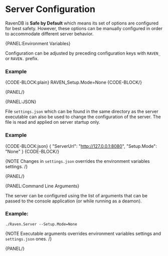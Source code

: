 # Server Configuration
RavenDB is **Safe by Default** which means its set of options are configured for best safety.  However, these options can be manually configured in order to accommodate different server behavior.

{PANEL:Environment Variables}

Configuration can be adjusted by preceding configuration keys with `RAVEN_` or `RAVEN.` prefix. 

### Example

{CODE-BLOCK:plain}
RAVEN_Setup.Mode=None
{CODE-BLOCK/}

{PANEL/}

{PANEL:JSON}

File `settings.json` which can be found in the same directory as the server executable can also be used to change the configuration of the server. The file is read and applied on server startup only.

### Example

{CODE-BLOCK:json}
{
    "ServerUrl": "http://127.0.0.1:8080",
    "Setup.Mode": "None"
}
{CODE-BLOCK/}

{NOTE Changes in `settings.json` overrides the environment variables settings. /}

{PANEL/}

{PANEL:Command Line Arguments}

The server can be configured using the list of arguments that can be passed to the console application (or while running as a deamon).

### Example:
```
./Raven.Server --Setup.Mode=None
```

{NOTE Executable arguments overrides environment variables settings and `settings.json` ones. /}

{PANEL/}
